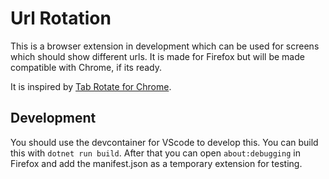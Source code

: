 # Url Rotation

This is a browser extension in development which can be used for screens which should show different
urls. It is made for Firefox but will be made compatible with Chrome, if its ready.

It is inspired by [Tab Rotate for Chrome](https://github.com/KevinSheedy/chrome-tab-rotate).

## Development

You should use the devcontainer for VScode to develop this.
You can build this with `dotnet run build`. After that you can open
`about:debugging` in Firefox and add the manifest.json as a temporary extension
for testing.

